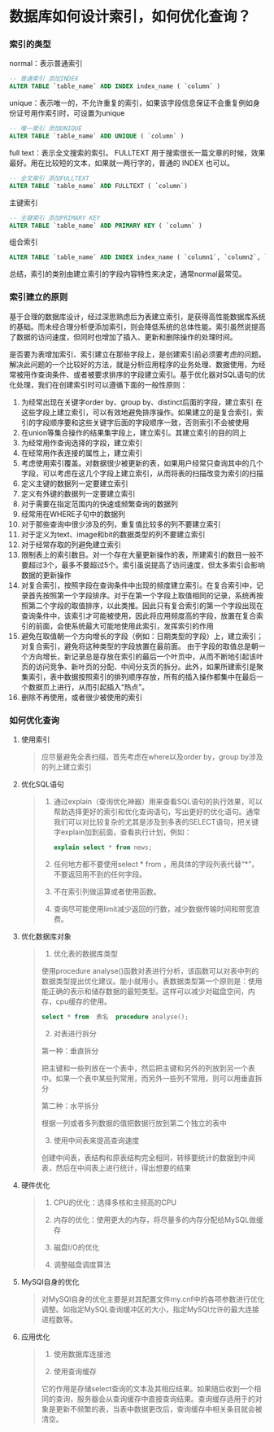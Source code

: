 # 数据库如何设计索引，如何优化查询？

### 索引的类型

normal：表示普通索引

```sql
-- 普通索引 添加INDEX
ALTER TABLE `table_name` ADD INDEX index_name ( `column` )
```

unique：表示唯一的，不允许重复的索引，如果该字段信息保证不会重复例如身份证号用作索引时，可设置为unique

```sql
-- 唯一索引 添加UNIQUE
ALTER TABLE `table_name` ADD UNIQUE ( `column` )
```

full text：表示全文搜索的索引。 FULLTEXT 用于搜索很长一篇文章的时候，效果最好。用在比较短的文本，如果就一两行字的，普通的 INDEX 也可以。

```sql
-- 全文索引 添加FULLTEXT
ALTER TABLE `table_name` ADD FULLTEXT ( `column`)
```

主键索引

```sql
-- 主键索引 添加PRIMARY KEY
ALTER TABLE `table_name` ADD PRIMARY KEY ( `column` )
```

组合索引

```sql
ALTER TABLE `table_name` ADD INDEX index_name ( `column1`, `column2`, `column3` )
```

总结，索引的类别由建立索引的字段内容特性来决定，通常normal最常见。

### 索引建立的原则

基于合理的数据库设计，经过深思熟虑后为表建立索引，是获得高性能数据库系统的基础。而未经合理分析便添加索引，则会降低系统的总体性能。索引虽然说提高了数据的访问速度，但同时也增加了插入、更新和删除操作的处理时间。

是否要为表增加索引、索引建立在那些字段上，是创建索引前必须要考虑的问题。解决此问题的一个比较好的方法，就是分析应用程序的业务处理、数据使用，为经常被用作查询条件、或者被要求排序的字段建立索引。基于优化器对SQL语句的优化处理，我们在创建索引时可以遵循下面的一般性原则：

1. 为经常出现在关键字order by、group by、distinct后面的字段，建立索引
   在这些字段上建立索引，可以有效地避免排序操作。如果建立的是复合索引，索引的字段顺序要和这些关键字后面的字段顺序一致，否则索引不会被使用
2. 在union等集合操作的结果集字段上，建立索引。其建立索引的目的同上
3. 为经常用作查询选择的字段，建立索引
4. 在经常用作表连接的属性上，建立索引
5. 考虑使用索引覆盖。对数据很少被更新的表，如果用户经常只查询其中的几个字段，可以考虑在这几个字段上建立索引，从而将表的扫描改变为索引的扫描
6. 定义主键的数据列一定要建立索引
7. 定义有外键的数据列一定要建立索引
8. 对于需要在指定范围内的快速或频繁查询的数据列
9. 经常用在WHERE子句中的数据列
10. 对于那些查询中很少涉及的列，重复值比较多的列不要建立索引
11. 对于定义为text、image和bit的数据类型的列不要建立索引
12. 对于经常存取的列避免建立索引
13. 限制表上的索引数目。对一个存在大量更新操作的表，所建索引的数目一般不要超过3个，最多不要超过5个。索引虽说提高了访问速度，但太多索引会影响数据的更新操作
14. 对复合索引，按照字段在查询条件中出现的频度建立索引。在复合索引中，记录首先按照第一个字段排序。对于在第一个字段上取值相同的记录，系统再按照第二个字段的取值排序，以此类推。因此只有复合索引的第一个字段出现在查询条件中，该索引才可能被使用，因此将应用频度高的字段，放置在复合索引的前面，会使系统最大可能地使用此索引，发挥索引的作用
15. 避免在取值朝一个方向增长的字段（例如：日期类型的字段）上，建立索引；对复合索引，避免将这种类型的字段放置在最前面。
    由于字段的取值总是朝一个方向增长，新记录总是存放在索引的最后一个叶页中，从而不断地引起该叶页的访问竞争、新叶页的分配、中间分支页的拆分。此外，如果所建索引是聚集索引，表中数据按照索引的排列顺序存放，所有的插入操作都集中在最后一个数据页上进行，从而引起插入“热点”。
16. 删除不再使用，或者很少被使用的索引

### 如何优化查询

1. 使用索引

   > 应尽量避免全表扫描，首先考虑在where以及order by，group by涉及的列上建立索引

2. 优化SQL语句

   > 1. 通过explain（查询优化神器）用来查看SQL语句的执行效果，可以帮助选择更好的索引和优化查询语句，写出更好的优化语句。通常我们可以对比较复杂的尤其是涉及到多表的SELECT语句，把关键字explain加到前面，查看执行计划，例如：
   >
   >    ```sql
   >    explain select * from news;
   >    ```
   >
   > 2. 任何地方都不要使用select * from ，用具体的字段列表代替“*”，不要返回用不到的任何字段。
   >
   > 3. 不在索引列做运算或者使用函数。
   >
   > 4. 查询尽可能使用limit减少返回的行数，减少数据传输时间和带宽浪费。

3. 优化数据库对象

   >1. 优化表的数据库类型
   >
   >   使用procedure analyse()函数对表进行分析，该函数可以对表中列的数据类型提出优化建议。能小就用小。表数据类型第一个原则是：使用能正确的表示和储存数据的最短类型。这样可以减少对磁盘空间，内存，cpu缓存的使用。
   >
   >   ```sql
   >   select * from  表名  procedure analyse();
   >   ```
   >
   >2. 对表进行拆分
   >
   >   第一种：垂直拆分
   >
   >   把主键和一些列放在一个表中，然后把主键和另外的列放到另一个表中。如果一个表中某些列常用，而另外一些列不常用，则可以用垂直拆分
   >
   >   第二种：水平拆分
   >
   >   根据一列或者多列数据的值把数据行放到第二个独立的表中
   >
   >3. 使用中间表来提高查询速度
   >
   >   创建中间表，表结构和原表结构完全相同，转移要统计的数据到中间表，然后在中间表上进行统计，得出想要的结果

4. 硬件优化

   >1. CPU的优化：选择多核和主频高的CPU
   >2. 内存的优化：使用更大的内存，将尽量多的内存分配给MySQL做缓存
   >3. 磁盘I/O的优化
   >
   >4. 调整磁盘调度算法

5. MySQl自身的优化

   >对MySQl自身的优化主要是对其配置文件my.cnf中的各项参数进行优化调整。如指定MySQL查询缓冲区的大小，指定MySQl允许的最大连接进程数等。

6. 应用优化

   >1. 使用数据库连接池
   >
   >2. 使用查询缓存
   >
   >   它的作用是存储select查询的文本及其相应结果。如果随后收到一个相同的查询，服务器会从查询缓存中直接查询结果。查询缓存适用于的对象是更新不频繁的表，当表中数据更改后，查询缓存中相关条目就会被清空。

